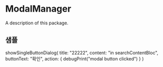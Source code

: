 # ModalManager

A description of this package.



## 샘플
showSingleButtonDialog(
     title: "22222",
     content: "in searchContentBloc",
     buttonText: "확인",
     action: {
         debugPrint("modal button clicked")
    }
)

